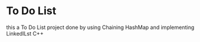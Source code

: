 # To Do List
this a To Do List project done by using Chaining HashMap and implementing LinkedlLst C++
